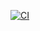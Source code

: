[![CI](https://github.com/tednaaa/custom-ts-functions/actions/workflows/ci.yml/badge.svg)](https://github.com/tednaaa/custom-ts-functions/actions/workflows/ci.yml)
